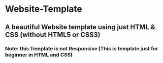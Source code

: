 # Website-Template
## A beautiful Website template using just HTML & CSS (without HTML5 or CSS3)
### Note: this Template is not Responsive (This is template just for beginner in HTML and CSS)

